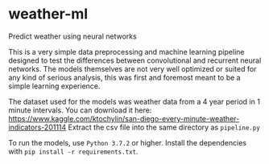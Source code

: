 # weather-ml
Predict weather using neural networks

This is a very simple data preprocessing and machine learning pipeline designed to test the differences between convolutional and recurrent neural networks. The models themselves are not very well optimized or suited for any kind of serious analysis, this was first and foremost meant to be a simple learning experience.

The dataset used for the models was weather data from a 4 year period in 1 minute intervals. You can download it here: https://www.kaggle.com/ktochylin/san-diego-every-minute-weather-indicators-201114 Extract the csv file into the same directory as <code>pipeline.py</code>

To run the models, use <code>Python 3.7.2</code> or higher. Install the dependencies with <code>pip install -r requirements.txt</code>. 

